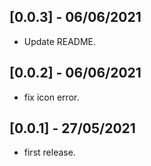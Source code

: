 ## [0.0.3] - 06/06/2021

* Update README.

## [0.0.2] - 06/06/2021

* fix icon error.

## [0.0.1] - 27/05/2021

* first release.
